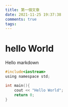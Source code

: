 ```yaml
---
title: 第一個文章
date: 2021-11-25 19:37:38
comments: true
tags:
---
```

# hello World
Hello markdown

```c
#include<iostream>
using namespace std;

int main(){
    cout << "Hello World";
    return 0;
}
```
<!--more-->

